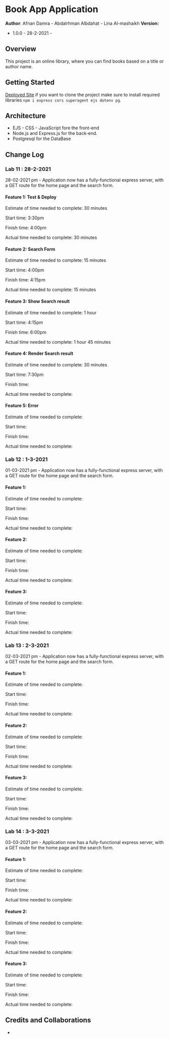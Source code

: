 # Book App Application

**Author**: Afnan Damra - Abdalrhman Albdahat - Lina Al-mashaikh
**Version:**
* 1.0.0 - 28-2-2021 - 


## Overview
This project is an online library, where you can find books based on a title or author name.

## Getting Started
[Deployed Site](https://ab-ad-lm-booklist.herokuapp.com/)
if you want to clone the project make sure to install required libraries `npm i express cors superagent ejs dotenv pg`.

## Architecture
- EJS - CSS - JavaScript fore the front-end
- Node.js and Express.js for the back-end. 
- Postgresql for the DataBase

## Change Log

### Lab 11 : 28-2-2021
28-02-2021 pm - Application now has a fully-functional express server, with a GET route for the home page and the search form.

#### Feature 1: Test & Deploy

Estimate of time needed to complete: 30 minutes

Start time: 3:30pm

Finish time: 4:00pm

Actual time needed to complete: 30 minutes

#### Feature 2: Search Form

Estimate of time needed to complete: 15 minutes

Start time: 4:00pm

Finish time: 4:15pm

Actual time needed to complete: 15 minutes

#### Feature 3: Show Search result

Estimate of time needed to complete: 1 hour

Start time: 4:15pm

Finish time: 6:00pm

Actual time needed to complete: 1 hour 45 minutes

#### Feature 4: Render Search result

Estimate of time needed to complete: 30 minutes

Start time: 7:30pm

Finish time: 

Actual time needed to complete: 

#### Feature 5: Error

Estimate of time needed to complete: 

Start time: 

Finish time: 

Actual time needed to complete:

### Lab 12 : 1-3-2021
01-03-2021 pm - Application now has a fully-functional express server, with a GET route for the home page and the search form.

#### Feature 1: 

Estimate of time needed to complete: 

Start time: 

Finish time: 

Actual time needed to complete: 

#### Feature 2: 

Estimate of time needed to complete: 

Start time: 

Finish time: 

Actual time needed to complete: 

#### Feature 3: 

Estimate of time needed to complete: 

Start time: 

Finish time: 

Actual time needed to complete:

### Lab 13 : 2-3-2021
02-03-2021 pm - Application now has a fully-functional express server, with a GET route for the home page and the search form.

#### Feature 1: 

Estimate of time needed to complete: 

Start time: 

Finish time: 

Actual time needed to complete: 

#### Feature 2: 

Estimate of time needed to complete: 

Start time: 

Finish time: 

Actual time needed to complete: 

#### Feature 3: 

Estimate of time needed to complete: 

Start time: 

Finish time: 

Actual time needed to complete:

### Lab 14 : 3-3-2021
03-03-2021 pm - Application now has a fully-functional express server, with a GET route for the home page and the search form.

#### Feature 1: 

Estimate of time needed to complete: 

Start time: 

Finish time: 

Actual time needed to complete: 

#### Feature 2: 

Estimate of time needed to complete: 

Start time: 

Finish time: 

Actual time needed to complete: 

#### Feature 3: 

Estimate of time needed to complete: 

Start time: 

Finish time: 

Actual time needed to complete:

## Credits and Collaborations
- 

